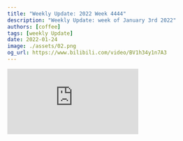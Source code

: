 ```yaml
---
title: "Weekly Update: 2022 Week 4444"
description: "Weekly Update: week of January 3rd 2022"
authors: [coffee]
tags: [weekly Update]
date: 2022-01-24
image: ./assets/02.png
og_url: https://www.bilibili.com/video/BV1h34y1n7A3
---
```


<iframe src="https://player.bilibili.com/player.html?aid=56850347" scrolling="no" frameBorder="no" framespacing="0" allowFullScreen="false"></iframe>

<!--truncate-->


